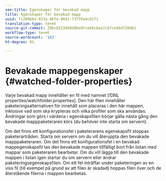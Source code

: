 ```yaml
---
seo-title: Egenskaper för bevakad mapp
title: Egenskaper för bevakad mapp
uuid: fc204bb4-033a-46fe-8642-737f6a4cd1f1
translation-type: tm+mt
source-git-commit: 29bc8323460d9be0fce66cbea7c6fce46df20d61
workflow-type: tm+mt
source-wordcount: '163'
ht-degree: 0%

---
```



# Bevakade mappegenskaper {#watched-folder-properties}

Varje bevakad mapp innehåller en fil med namnet [!DNL properties/watchfolder.properties]. Den här filen innehåller paketeringsalternativen för innehåll som placeras i den här mappen, inklusive vad som ska krypteras och vilka profiler som ska användas. Ändringar som görs i värdena i egenskapsfilen börjar gälla nästa gång den bevakade mapppaketeraren körs (du behöver inte starta om servern).

Om det finns ett konfigurationsfel i paketerarens egenskapsfil stoppas paketerartråden. Starta om servern om du vill återuppta den bevakade mapppaketeraren. Om det finns ett konfigurationsfel i en bevakad mappegenskapsfil tas den bevakade mappen tillfälligt bort från listan med mappar som paketeraren bearbetar. Om du vill lägga till den bevakade mappen i listan igen startar du om servern eller ändrar paketeringsegenskapsfilen. Om ett fel inträffar under paketeringen av en viss fil (till exempel på grund av att filen är skadad) hoppas filen över och de återstående filerna i mappen bearbetas.
